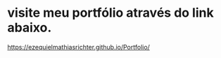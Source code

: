 # visite meu portfólio através do link abaixo.

https://ezequielmathiasrichter.github.io/Portfolio/
